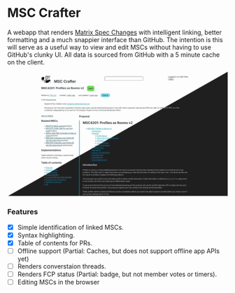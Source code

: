 # MSC Crafter

A webapp that renders [Matrix Spec Changes](https://spec.matrix.org/proposals/) with intelligent linking, better formatting
and a much snappier interface than GitHub. The intention is this will serve as a useful way to view and edit MSCs without
having to use GitHub's clunky UI. All data is sourced from GitHub with a 5 minute cache on the client.

![basic rendering of MSC4201](image.webp)

### Features

- [x] Simple identification of linked MSCs.
- [x] Syntax highlighting.
- [x] Table of contents for PRs.
- [ ] Offline support (Partial: Caches, but does not support offline app APIs yet)
- [ ] Renders converstaion threads.
- [ ] Renders FCP status (Partial: badge, but not member votes or timers).
- [ ] Editing MSCs in the browser
